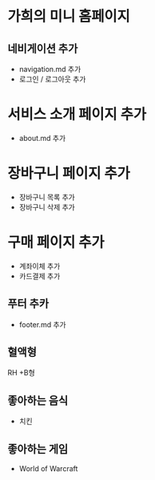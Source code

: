 # 가희의 미니 홈페이지

## 네비게이션 추가

-   navigation.md 추가
-   로그인 / 로그아웃 추가

# 서비스 소개 페이지 추가

-   about.md 추가

# 장바구니 페이지 추가

-   장바구니 목록 추가
-   장바구니 삭제 추가

# 구매 페이지 추가

-   계좌이체 추가
-   카드결제 추가

## 푸터 추카

-   footer.md 추가

## 혈액형

RH +B형

## 좋아하는 음식

-   치킨

## 좋아하는 게임

-   World of Warcraft
